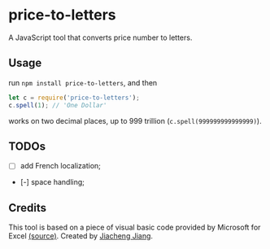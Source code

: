 # price-to-letters
A JavaScript tool that converts price number to letters.

## Usage

run `npm install price-to-letters`, and then

```javascript
let c = require('price-to-letters');
c.spell(1); // 'One Dollar'
```

works on two decimal places, up to 999 trillion (`c.spell(999999999999999)`).

## TODOs
- [ ] add French localization;
- [-] space handling;

## Credits
This tool is based on a piece of visual basic code provided by Microsoft for Excel [(source)](https://support.microsoft.com/en-in/help/213360/how-to-convert-a-numeric-value-into-english-words-in-excel). Created by [Jiacheng Jiang](http://ajaxjiang96.com).
